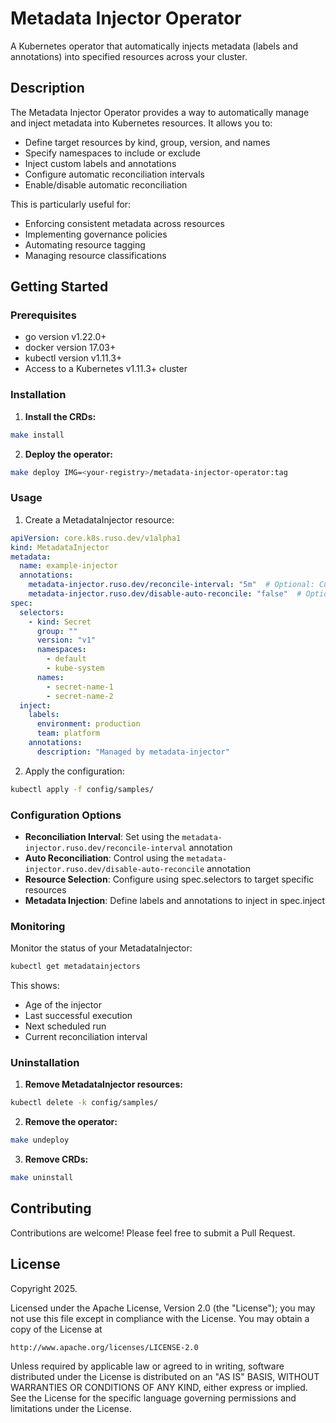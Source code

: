 # Metadata Injector Operator

A Kubernetes operator that automatically injects metadata (labels and annotations) into specified resources across your cluster.

## Description

The Metadata Injector Operator provides a way to automatically manage and inject metadata into Kubernetes resources. It allows you to:

- Define target resources by kind, group, version, and names
- Specify namespaces to include or exclude
- Inject custom labels and annotations
- Configure automatic reconciliation intervals
- Enable/disable automatic reconciliation

This is particularly useful for:
- Enforcing consistent metadata across resources
- Implementing governance policies
- Automating resource tagging
- Managing resource classifications

## Getting Started

### Prerequisites
- go version v1.22.0+
- docker version 17.03+
- kubectl version v1.11.3+
- Access to a Kubernetes v1.11.3+ cluster

### Installation

1. **Install the CRDs:**
```sh
make install
```

2. **Deploy the operator:**
```sh
make deploy IMG=<your-registry>/metadata-injector-operator:tag
```

### Usage

1. Create a MetadataInjector resource:

```yaml
apiVersion: core.k8s.ruso.dev/v1alpha1
kind: MetadataInjector
metadata:
  name: example-injector
  annotations:
    metadata-injector.ruso.dev/reconcile-interval: "5m"  # Optional: Custom reconciliation interval
    metadata-injector.ruso.dev/disable-auto-reconcile: "false"  # Optional: Disable automatic reconciliation
spec:
  selectors:
    - kind: Secret
      group: ""
      version: "v1"
      namespaces:
        - default
        - kube-system
      names:
        - secret-name-1
        - secret-name-2
  inject:
    labels:
      environment: production
      team: platform
    annotations:
      description: "Managed by metadata-injector"
```

2. Apply the configuration:
```sh
kubectl apply -f config/samples/
```

### Configuration Options

- **Reconciliation Interval**: Set using the `metadata-injector.ruso.dev/reconcile-interval` annotation
- **Auto Reconciliation**: Control using the `metadata-injector.ruso.dev/disable-auto-reconcile` annotation
- **Resource Selection**: Configure using spec.selectors to target specific resources
- **Metadata Injection**: Define labels and annotations to inject in spec.inject

### Monitoring

Monitor the status of your MetadataInjector:

```sh
kubectl get metadatainjectors
```

This shows:
- Age of the injector
- Last successful execution
- Next scheduled run
- Current reconciliation interval

### Uninstallation

1. **Remove MetadataInjector resources:**
```sh
kubectl delete -k config/samples/
```

2. **Remove the operator:**
```sh
make undeploy
```

3. **Remove CRDs:**
```sh
make uninstall
```

## Contributing

Contributions are welcome! Please feel free to submit a Pull Request.

## License

Copyright 2025.

Licensed under the Apache License, Version 2.0 (the "License");
you may not use this file except in compliance with the License.
You may obtain a copy of the License at

    http://www.apache.org/licenses/LICENSE-2.0

Unless required by applicable law or agreed to in writing, software
distributed under the License is distributed on an "AS IS" BASIS,
WITHOUT WARRANTIES OR CONDITIONS OF ANY KIND, either express or implied.
See the License for the specific language governing permissions and
limitations under the License.
